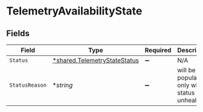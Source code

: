 # TelemetryAvailabilityState


## Fields

| Field                                                                              | Type                                                                               | Required                                                                           | Description                                                                        |
| ---------------------------------------------------------------------------------- | ---------------------------------------------------------------------------------- | ---------------------------------------------------------------------------------- | ---------------------------------------------------------------------------------- |
| `Status`                                                                           | [*shared.TelemetryStateStatus](../../../pkg/models/shared/telemetrystatestatus.md) | :heavy_minus_sign:                                                                 | N/A                                                                                |
| `StatusReason`                                                                     | **string*                                                                          | :heavy_minus_sign:                                                                 | will be populate only when status is unhealthy                                     |